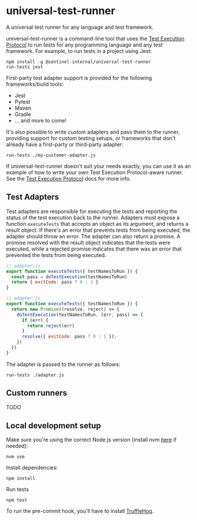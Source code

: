 # universal-test-runner

A universal test runner for any language and test framework.

universal-test-runner is a command-line tool that uses the [Test Execution
Protocol](./protocol/README.md) to run tests for any programming language and
any test framework. For example, to run tests in a project using Jest:

```
npm install -g @sentinel-internal/universal-test-runner 
run-tests jest
```

First-party test adapter support is provided for the following frameworks/build tools:

* Jest
* Pytest
* Maven
* Gradle
* ... and more to come!

It's also possible to write custom adapters and pass them to the runner,
providing support for custom testing setups, or frameworks that don't already
have a first-party or third-party adapter:

```
run-tests ./my-customer-adapter.js
```

If universal-test-runner doesn't suit your needs exactly, you can use it as an
example of how to write your own Test Execution Protocol-aware runner. See
the [Test Execution Protocol](./protocol/README.md) docs for more info.

## Test Adapters

Test adapters are responsible for executing the tests and reporting the status
of the test execution back to the runner. Adapters must expose a function
`executeTests` that accepts an object as its argument, and returns a result
object. If there's an error that prevents tests from being executed, the
adapter should throw an error. The adapter can also return a promise. A promise
resolved with the result object indicates that the tests were executed, while a
rejected promise indicates that there was an error that prevented the tests
from being executed.

```javascript
// adapter.js
export function executeTests({ testNamesToRun }) {
  const pass = doTestExecution(testNamesToRun)
  return { exitCode: pass ? 0 : 1 }
}
```

```javascript
// adapter.js
export function executeTests({ testNamesToRun }) {
  return new Promise((resolve, reject) => {
    doTestExecution(testNamesToRun, (err, pass) => {
      if (err) {
        return reject(err)
      }
      resolve({ exitCode: pass ? 0 : 1 });
    })
  })
}
```

The adapter is passed to the runner as follows:

```
run-tests ./adapter.js
```

## Custom runners

TODO

## Local development setup

Make sure you're using the correct Node.js version (install nvm [here](https://github.com/nvm-sh/nvm) if needed):

```
nvm use
```

Install dependencies:

```
npm install
```

Run tests

```
npm test
```

To run the pre-commit hook, you'll have to install [TruffleHog](https://github.com/trufflesecurity/trufflehog).
